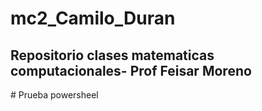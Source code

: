 # mc2_Camilo_Duran
<h2>Repositorio clases matematicas computacionales- Prof Feisar Moreno</h2>
# Prueba powersheel

